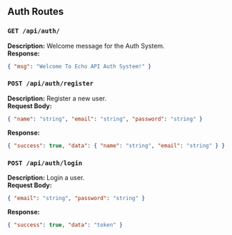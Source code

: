 ## Auth Routes

### `GET /api/auth/`
**Description:** Welcome message for the Auth System.  
**Response:**
```json
{ "msg": "Welcome To Echo API Auth System!" }
```

### `POST /api/auth/register`
**Description:** Register a new user.  
**Request Body:**
```json
{ "name": "string", "email": "string", "password": "string" }
```
**Response:**
```json
{ "success": true, "data": { "name": "string", "email": "string" } }
```

### `POST /api/auth/login`
**Description:** Login a user.  
**Request Body:**
```json
{ "email": "string", "password": "string" }
```
**Response:**
```json
{ "success": true, "data": "token" }
```
